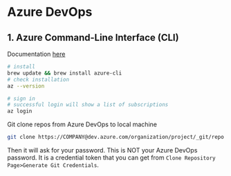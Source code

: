 # Azure DevOps

## 1. Azure Command-Line Interface (CLI)
Documentation [here](https://learn.microsoft.com/en-us/cli/azure/?view=azure-cli-latest)

```bash
# install
brew update && brew install azure-cli
# check installation
az --version

# sign in
# successful login will show a list of subscriptions
az login

```

Git clone repos from Azure DevOps to local machine
```bash
git clone https://COMPANY@dev.azure.com/organization/project/_git/repo
```
Then it will ask for your password. This is NOT your Azure DevOps password.
It is a credential token that you can get from `Clone Repository Page>Generate Git Credentials`.